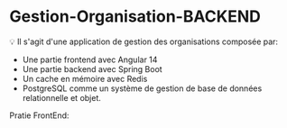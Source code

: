 # Gestion-Organisation-BACKEND

 :bulb: Il s'agit d'une application de gestion des organisations  composée par:
- Une partie  frontend avec Angular 14
- Une partie backend avec Spring Boot 
- Un cache en mémoire avec Redis
- PostgreSQL comme un système de gestion de base de données relationnelle et objet.

Pratie FrontEnd: 

